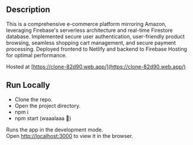 
## Description

This is a comprehensive e-commerce platform mirroring Amazon, leveraging Firebase's serverless architecture and real-time Firestore database. Implemented secure user authentication, user-friendly product browsing, seamless shopping cart management, and secure payment processing. Deployed frontend to Netlify and backend to Firebase Hosting for optimal performance.

Hosted at [https://clone-82d90.web.app/](https://clone-82d90.web.app/)

## Run Locally
 - Clone the repo.
 - Open the project directory.
 - npm i
 - npm start (waaalaaa 🤑)

Runs the app in the development mode.<br />
Open [http://localhost:3000](http://localhost:3000) to view it in the browser.

